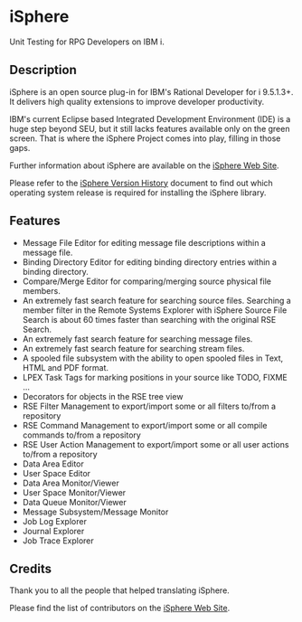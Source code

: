 # iSphere

Unit Testing for RPG Developers on IBM i.

## Description

iSphere is an open source plug-in for IBM's Rational Developer for i 9.5.1.3+. It delivers high quality extensions to improve developer productivity.

IBM's current Eclipse based Integrated Development Environment (IDE) is a huge step beyond SEU, but it still lacks features available only on the green screen. That is where the iSphere Project comes into play, filling in those gaps.

Further information about iSphere are available on the [iSphere Web Site](https://rdi-open-source.github.io/isphere/).

Please refer to the [iSphere Version History](<https://rdi-open-source.github.io/isphere/files/iSphere for RDi 9.5.1.3+.pdf>) document to find out which operating system release is required for installing the iSphere library.

## Features

* Message File Editor for editing message file descriptions within a message file.
* Binding Directory Editor for editing binding directory entries within a binding directory.
* Compare/Merge Editor for comparing/merging source physical file members.
* An extremely fast search feature for searching source files. Searching a member filter in the Remote Systems Explorer with iSphere Source File Search is about 60 times faster than searching with the original RSE Search.
* An extremely fast search feature for searching message files.
* An extremely fast search feature for searching stream files.
* A spooled file subsystem with the ability to open spooled files in Text, HTML and PDF format.
* LPEX Task Tags for marking positions in your source like TODO, FIXME ...
* Decorators for objects in the RSE tree view
* RSE Filter Management to export/import some or all filters to/from a repository
* RSE Command Management to export/import some or all compile commands to/from a repository
* RSE User Action Management to export/import some or all user actions to/from a repository
* Data Area Editor
* User Space Editor
* Data Area Monitor/Viewer
* User Space Monitor/Viewer
* Data Queue Monitor/Viewer
* Message Subsystem/Message Monitor
* Job Log Explorer
* Journal Explorer
* Job Trace Explorer

## Credits

Thank you to all the people that helped translating iSphere.

Please find the list of contributors on the [iSphere Web Site](https://rdi-open-source.github.io/isphere/).
